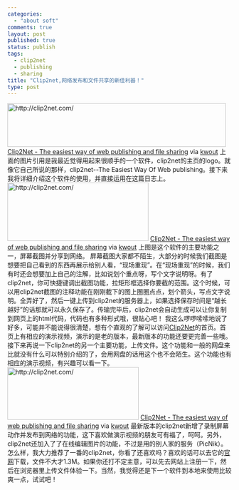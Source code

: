 ```yaml
--- 
categories: 
  - "about soft"
comments: true
layout: post
published: true
status: publish
tags: 
  - clip2net
  - publishing
  - sharing
title: "Clip2net,网络发布和文件共享的新佳利器！"
type: post
---
```

<a href="http://clip2net.com/"><img src="http://kwout.com/cutout/x/x3/7g/yjb_bor_rou_sha.jpg" alt="http://clip2net.com/" height="98" width="491"></a>
<a href="http://clip2net.com/">Clip2Net - The easiest way of web publishing and file sharing</a> via <a href="http://kwout.com/quote/xx37gyjb">kwout</a>
上面的图片引用是我最近觉得用起来很顺手的一个软件，clip2net的主页的logo。就像它自己所说的那样，clip2net--The Easiest Way Of Web publishing。接下来我将详细介绍这个软件的使用，并直接运用在这篇日志上。<!--more-->
<a href="http://clip2net.com/"><img src="http://kwout.com/cutout/s/g8/kn/ife_bor_rou_sha.jpg" alt="http://clip2net.com/" height="131" width="317"></a>
<a href="http://clip2net.com/">Clip2Net - The easiest way of web publishing and file sharing</a> via <a href="http://kwout.com/quote/sg8knife">kwout</a>
上图是这个软件的主要功能之一，屏幕截图并分享到网络。
屏幕截图大家都不陌生，大部分的时候我们截图是想要把自己看到的东西再展示给别人看，“现场重现”。在“现场重现”的时候，我们有时还会想要加上自己的注解，比如说划个重点呀，写个文字说明呀。有了clip2net，你可快捷键调出截图功能，拉矩形框选择你要截的范围。这个时候，可以用clip2net截图的注释功能在刚刚截下的图上圈圈点点，划个箭头，写点文字说明。全弄好了，然后一键上传到clip2net的服务器上，如果选择保存时间是“越长越好”的话那就可以永久保存了。传输完毕后，clip2net会自动生成可以让你复制到网页上的html代码，代码也有多种形式哦，很贴心吧！
我这么啰啰嗦嗦地说了好多，可能并不能说得很清楚，想有个直观的了解可以访问<a href="http://clip2net.com/">Clip2Net</a>的首页。首页上有相应的演示视频，演示的是老的版本，最新版本的功能还要更完善一些哦。
接下来再说一下clip2net的另一个主要功能，上传文件。这个功能和一般的网盘来比就没有什么可以特别介绍的了，会用网盘的话用这个也不会陌生。这个功能也有相应的演示视频，有兴趣可以看一下。
<a href="http://clip2net.com/"><img src="http://kwout.com/cutout/y/p7/qs/2uk_bor_rou_sha.jpg" alt="http://clip2net.com/" height="118" width="295"></a>
<a href="http://clip2net.com/">Clip2Net - The easiest way of web publishing and file sharing</a> via <a href="http://kwout.com/quote/yp7qs2uk">kwout</a>
最新版本的clip2net新增了录制屏幕动作并发布到网络的功能，这下喜欢做演示视频的朋友可有福了，呵呵。另外，clip2net还加入了了在线编辑图片的功能，不过是用的别人家的服务（PicNik）。
怎么样，我大力推荐了一番的clip2net，你看了还喜欢吗？喜欢的话可以去它的<a href="http://clip2net.com/">官网</a>下载，文件不大才1.3M。如果你还打不定主意，可以先去网站上注册一下，然后在浏览器里上传文件体验一下。当然，我觉得还是下一个软件到本地来使用比较爽一点，试试吧！
